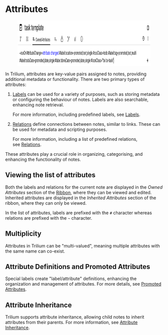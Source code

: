 # Attributes
<figure class="image"><img style="aspect-ratio:1071/146;" src="Attributes_image.png" width="1071" height="146"></figure>

In Trilium, attributes are key-value pairs assigned to notes, providing additional metadata or functionality. There are two primary types of attributes:

1.  <a class="reference-link" href="Attributes/Labels.md">Labels</a> can be used for a variety of purposes, such as storing metadata or configuring the behaviour of notes. Labels are also searchable, enhancing note retrieval.  
      
    For more information, including predefined labels, see <a class="reference-link" href="Attributes/Labels.md">Labels</a>.
    
2.  <a class="reference-link" href="Attributes/Relations.md">Relations</a> define connections between notes, similar to links. These can be used for metadata and scripting purposes.
    
      
    For more information, including a list of predefined relations, see <a class="reference-link" href="Attributes/Relations.md">Relations</a>.
    

These attributes play a crucial role in organizing, categorising, and enhancing the functionality of notes.

## Viewing the list of attributes

Both the labels and relations for the current note are displayed in the _Owned Attributes_ section of the <a class="reference-link" href="../Basic%20Concepts%20and%20Features/UI%20Elements/Ribbon.md">Ribbon</a>, where they can be viewed and edited. Inherited attributes are displayed in the _Inherited Attributes_ section of the ribbon, where they can only be viewed.

In the list of attributes, labels are prefixed with the `#` character whereas relations are prefixed with the `~` character.

## Multiplicity

Attributes in Trilium can be "multi-valued", meaning multiple attributes with the same name can co-exist.

## Attribute Definitions and Promoted Attributes

Special labels create "label/attribute" definitions, enhancing the organization and management of attributes. For more details, see <a class="reference-link" href="Attributes/Promoted%20Attributes.md">Promoted Attributes</a>.

## Attribute Inheritance

Trilium supports attribute inheritance, allowing child notes to inherit attributes from their parents. For more information, see <a class="reference-link" href="Attributes/Attribute%20Inheritance.md">Attribute Inheritance</a>.